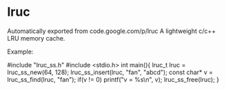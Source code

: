 # lruc
Automatically exported from code.google.com/p/lruc
A lightweight c/c++ LRU memory cache. 

Example:


#include "lruc_ss.h"
#include <stdio.h>
int main(){
    lruc_t lruc = lruc_ss_new(64, 128);
    lruc_ss_insert(lruc, "fan", "abcd");
    const char* v = lruc_ss_find(lruc, "fan");
    if(v != 0)
        printf("v = %s\n", v);
    lruc_ss_free(lruc);
}
